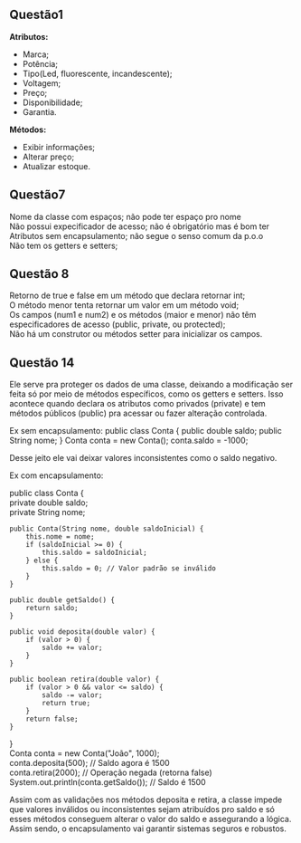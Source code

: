 ## Questão1

**Atributos:**                                      
* Marca;                                            
* Potência;                                         
* Tipo(Led, fluorescente, incandescente);           
* Voltagem;
* Preço;
* Disponibilidade;
* Garantia.

**Métodos:**
* Exibir informações;                                            
* Alterar preço;                                         
* Atualizar estoque.

## Questão7

Nome da classe com espaços; não pode ter espaço pro nome  
Não possui expecificador de acesso; não é obrigatório mas é bom ter   
Atributos sem encapsulamento; não segue o senso comum da p.o.o  
Não tem os getters e setters;

## Questão 8

Retorno de true e false em um método que declara retornar int;  
O método menor tenta retornar um valor em um método void;  
Os campos (num1 e num2) e os métodos (maior e menor) não têm especificadores de acesso (public, private, ou protected);  
Não há um construtor ou métodos setter para inicializar os campos.  

## Questão 14  

Ele serve pra proteger os dados de uma classe, deixando a modificação ser feita só por meio de métodos específicos, como os getters e setters. Isso acontece quando declara os atributos como privados (private) e tem métodos públicos (public) pra acessar ou fazer alteração controlada.

Ex sem encapsulamento:
public class Conta {
    public double saldo;
    public String nome;
}
Conta conta = new Conta();
conta.saldo = -1000;

Desse jeito ele vai deixar valores inconsistentes como o saldo negativo.

Ex com encapsulamento:  

public class Conta {  
    private double saldo;  
    private String nome;  
  
    public Conta(String nome, double saldoInicial) {  
        this.nome = nome;  
        if (saldoInicial >= 0) {  
            this.saldo = saldoInicial;  
        } else {  
            this.saldo = 0; // Valor padrão se inválido  
        }  
    }  
  
    public double getSaldo() {  
        return saldo;  
    }  
  
    public void deposita(double valor) {  
        if (valor > 0) {  
            saldo += valor;  
        }  
    }  
  
    public boolean retira(double valor) {  
        if (valor > 0 && valor <= saldo) {  
            saldo -= valor;  
            return true;  
        }  
        return false;  
    }  
}  
Conta conta = new Conta("João", 1000);  
conta.deposita(500); // Saldo agora é 1500  
conta.retira(2000);  // Operação negada (retorna false)  
System.out.println(conta.getSaldo()); // Saldo é 1500  
  
Assim com as validações nos métodos deposita e retira, a classe impede que valores inválidos ou inconsistentes sejam atribuídos pro saldo e só esses métodos conseguem alterar o valor do saldo e assegurando a lógica. Assim sendo, o encapsulamento vai garantir sistemas seguros e robustos.


